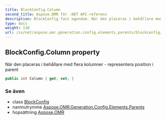 ```yaml
---
title: BlockConfig.Column
second_title: Aspose.OMR för .NET API-referens
description: BlockConfig fast egendom. När den placeras i behållare med flera kolumner  representera position i parent
type: docs
weight: 110
url: /sv/net/aspose.omr.generation.config.elements.parents/blockconfig/column/
---
```

## BlockConfig.Column property

När den placeras i behållare med flera kolumner - representera position i parent

```csharp
public int Column { get; set; }
```

### Se även

* class [BlockConfig](../)
* namnutrymme [Aspose.OMR.Generation.Config.Elements.Parents](../../blockconfig/)
* hopsättning [Aspose.OMR](../../../)


